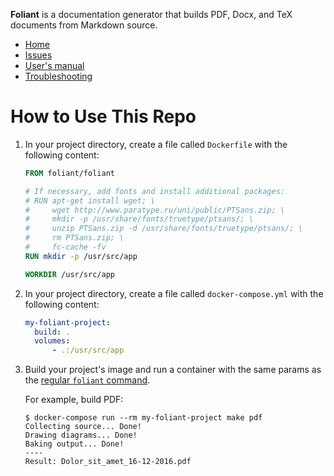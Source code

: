 **Foliant** is a documentation generator that builds PDF, Docx, and TeX documents from Markdown source.

- [Home](https://github.com/foliant-docs/foliant/)
- [Issues](https://github.com/foliant-docs/foliant/issues)
- [User's manual](https://github.com/foliant-docs/foliant/#usage)
- [Troubleshooting](https://github.com/foliant-docs/foliant/#troubleshooting)


# How to Use This Repo

1.  In your project directory, create a file called `Dockerfile` with the following content:

    ```dockerfile
    FROM foliant/foliant

    # If necessary, add fonts and install additional packages:
    # RUN apt-get install wget; \
    #     wget http://www.paratype.ru/uni/public/PTSans.zip; \
    #     mkdir -p /usr/share/fonts/truetype/ptsans/; \
    #     unzip PTSans.zip -d /usr/share/fonts/truetype/ptsans/; \
    #     rm PTSans.zip; \
    #     fc-cache -fv
    RUN mkdir -p /usr/src/app

    WORKDIR /usr/src/app
    ```

2.  In your project directory, create a file called `docker-compose.yml` with the following content:

    ```yaml
    my-foliant-project:
      build: .
      volumes:
          - .:/usr/src/app
    ```

3.  Build your project's image and run a container with the same params as the [regular ``foliant`` command](https://github.com/foliant-docs/foliant/#usage).

    For example, build PDF:

    ```shell
    $ docker-compose run --rm my-foliant-project make pdf
    Collecting source... Done!
    Drawing diagrams... Done!
    Baking output... Done!
    ----
    Result: Dolor_sit_amet_16-12-2016.pdf
    ```
